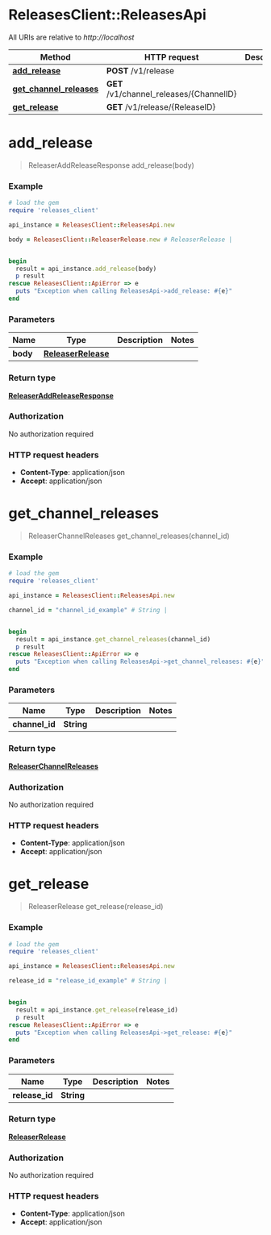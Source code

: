 # ReleasesClient::ReleasesApi

All URIs are relative to *http://localhost*

Method | HTTP request | Description
------------- | ------------- | -------------
[**add_release**](ReleasesApi.md#add_release) | **POST** /v1/release | 
[**get_channel_releases**](ReleasesApi.md#get_channel_releases) | **GET** /v1/channel_releases/{ChannelID} | 
[**get_release**](ReleasesApi.md#get_release) | **GET** /v1/release/{ReleaseID} | 


# **add_release**
> ReleaserAddReleaseResponse add_release(body)



### Example
```ruby
# load the gem
require 'releases_client'

api_instance = ReleasesClient::ReleasesApi.new

body = ReleasesClient::ReleaserRelease.new # ReleaserRelease | 


begin
  result = api_instance.add_release(body)
  p result
rescue ReleasesClient::ApiError => e
  puts "Exception when calling ReleasesApi->add_release: #{e}"
end
```

### Parameters

Name | Type | Description  | Notes
------------- | ------------- | ------------- | -------------
 **body** | [**ReleaserRelease**](ReleaserRelease.md)|  | 

### Return type

[**ReleaserAddReleaseResponse**](ReleaserAddReleaseResponse.md)

### Authorization

No authorization required

### HTTP request headers

 - **Content-Type**: application/json
 - **Accept**: application/json



# **get_channel_releases**
> ReleaserChannelReleases get_channel_releases(channel_id)



### Example
```ruby
# load the gem
require 'releases_client'

api_instance = ReleasesClient::ReleasesApi.new

channel_id = "channel_id_example" # String | 


begin
  result = api_instance.get_channel_releases(channel_id)
  p result
rescue ReleasesClient::ApiError => e
  puts "Exception when calling ReleasesApi->get_channel_releases: #{e}"
end
```

### Parameters

Name | Type | Description  | Notes
------------- | ------------- | ------------- | -------------
 **channel_id** | **String**|  | 

### Return type

[**ReleaserChannelReleases**](ReleaserChannelReleases.md)

### Authorization

No authorization required

### HTTP request headers

 - **Content-Type**: application/json
 - **Accept**: application/json



# **get_release**
> ReleaserRelease get_release(release_id)



### Example
```ruby
# load the gem
require 'releases_client'

api_instance = ReleasesClient::ReleasesApi.new

release_id = "release_id_example" # String | 


begin
  result = api_instance.get_release(release_id)
  p result
rescue ReleasesClient::ApiError => e
  puts "Exception when calling ReleasesApi->get_release: #{e}"
end
```

### Parameters

Name | Type | Description  | Notes
------------- | ------------- | ------------- | -------------
 **release_id** | **String**|  | 

### Return type

[**ReleaserRelease**](ReleaserRelease.md)

### Authorization

No authorization required

### HTTP request headers

 - **Content-Type**: application/json
 - **Accept**: application/json



